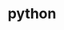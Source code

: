 ---
title: "python"
layout: cache
categories: [package, v0.18.1]
meta: {"versions": ["3.6.15", "3.7.13", "3.8.13", "3.9.12"], "compilers": ["gcc@=7.3.1", "gcc@=7.5.0", "gcc@=8.4.0"], "oss": ["amzn2", "ubuntu18.04"], "platforms": ["linux"], "targets": ["aarch64", "graviton2", "x86_64", "x86_64_v3", "x86_64_v4"], "stacks": ["aws-ahug", "aws-ahug-aarch64", "aws-isc", "aws-isc-aarch64", "build_systems", "data-vis-sdk", "e4s", "radiuss", "root", "tutorial"], "num_specs": 11, "num_specs_by_stack": {"root": 11, "e4s": 2, "aws-ahug": 2, "aws-isc": 2, "aws-ahug-aarch64": 2, "aws-isc-aarch64": 2, "data-vis-sdk": 1, "tutorial": 2, "build_systems": 1, "radiuss": 2}}
spec_details: [{"hash": "klsefwcckajx4uasa3z3ke6xrsmxt5k5", "compiler": "gcc@=7.5.0", "versions": ["3.9.12"], "os": "ubuntu18.04", "platform": "linux", "target": "x86_64", "variants": ["+bz2", "+ctypes", "+dbm", "~debug", "+ensurepip", "+libxml2", "+lzma", "~nis", "~optimizations", "patches=0d98e93,4c24573,f2fd060", "+pic", "+pyexpat", "+pythoncmd", "+readline", "+shared", "+sqlite3", "+ssl", "~tix", "~tkinter", "~ucs4", "+uuid", "+zlib"], "stacks": ["root", "e4s"], "size": "-", "tarball": "https://binaries.spack.io/releases/v0.18.1/build_cache/linux-ubuntu18.04-x86_64/gcc-7.5.0/python-3.9.12/linux-ubuntu18.04-x86_64-gcc-7.5.0-python-3.9.12-klsefwcckajx4uasa3z3ke6xrsmxt5k5.spack"}, {"hash": "nzpyn6nxwnoqiuvpnv5v43gdvohm54c4", "compiler": "gcc@=7.3.1", "versions": ["3.9.12"], "os": "amzn2", "platform": "linux", "target": "x86_64_v4", "variants": ["+bz2", "+ctypes", "+dbm", "~debug", "+ensurepip", "+libxml2", "+lzma", "~nis", "~optimizations", "patches=0d98e93,4c24573,f2fd060", "+pic", "+pyexpat", "+pythoncmd", "+readline", "+shared", "+sqlite3", "+ssl", "~tix", "~tkinter", "~ucs4", "+uuid", "+zlib"], "stacks": ["aws-ahug", "root", "aws-isc"], "size": "-", "tarball": "https://binaries.spack.io/releases/v0.18.1/build_cache/linux-amzn2-x86_64_v4/gcc-7.3.1/python-3.9.12/linux-amzn2-x86_64_v4-gcc-7.3.1-python-3.9.12-nzpyn6nxwnoqiuvpnv5v43gdvohm54c4.spack"}, {"hash": "qwbkzljcyahjbky2e54armlj2weroztv", "compiler": "gcc@=7.5.0", "versions": ["3.8.13"], "os": "ubuntu18.04", "platform": "linux", "target": "x86_64", "variants": ["+bz2", "+ctypes", "+dbm", "~debug", "+ensurepip", "+libxml2", "+lzma", "~nis", "~optimizations", "patches=0d98e93,4c24573,f2fd060", "+pic", "+pyexpat", "+pythoncmd", "+readline", "+shared", "+sqlite3", "+ssl", "~tix", "~tkinter", "~ucs4", "+uuid", "+zlib"], "stacks": ["root", "e4s"], "size": "-", "tarball": "https://binaries.spack.io/releases/v0.18.1/build_cache/linux-ubuntu18.04-x86_64/gcc-7.5.0/python-3.8.13/linux-ubuntu18.04-x86_64-gcc-7.5.0-python-3.8.13-qwbkzljcyahjbky2e54armlj2weroztv.spack"}, {"hash": "uxt7pytg4bw5duopuhs2vxglt6dhhfhg", "compiler": "gcc@=7.3.1", "versions": ["3.9.12"], "os": "amzn2", "platform": "linux", "target": "graviton2", "variants": ["+bz2", "+ctypes", "+dbm", "~debug", "+ensurepip", "+libxml2", "+lzma", "~nis", "~optimizations", "patches=0d98e93,4c24573,f2fd060", "+pic", "+pyexpat", "+pythoncmd", "+readline", "+shared", "+sqlite3", "+ssl", "~tix", "~tkinter", "~ucs4", "+uuid", "+zlib"], "stacks": ["aws-ahug-aarch64", "aws-isc-aarch64", "root"], "size": "-", "tarball": "https://binaries.spack.io/releases/v0.18.1/build_cache/linux-amzn2-graviton2/gcc-7.3.1/python-3.9.12/linux-amzn2-graviton2-gcc-7.3.1-python-3.9.12-uxt7pytg4bw5duopuhs2vxglt6dhhfhg.spack"}, {"hash": "gcp6sp6jdmolj6vlffm3zgz74ukcrj6a", "compiler": "gcc@=7.3.1", "versions": ["3.9.12"], "os": "amzn2", "platform": "linux", "target": "aarch64", "variants": ["+bz2", "+ctypes", "+dbm", "~debug", "+ensurepip", "+libxml2", "+lzma", "~nis", "~optimizations", "patches=0d98e93,4c24573,f2fd060", "+pic", "+pyexpat", "+pythoncmd", "+readline", "+shared", "+sqlite3", "+ssl", "~tix", "~tkinter", "~ucs4", "+uuid", "+zlib"], "stacks": ["aws-ahug-aarch64", "aws-isc-aarch64", "root"], "size": "-", "tarball": "https://binaries.spack.io/releases/v0.18.1/build_cache/linux-amzn2-aarch64/gcc-7.3.1/python-3.9.12/linux-amzn2-aarch64-gcc-7.3.1-python-3.9.12-gcp6sp6jdmolj6vlffm3zgz74ukcrj6a.spack"}, {"hash": "2yrsd37vgrcdrpl6ftwnyqidltfhsh4v", "compiler": "gcc@=7.3.1", "versions": ["3.9.12"], "os": "amzn2", "platform": "linux", "target": "x86_64_v3", "variants": ["+bz2", "+ctypes", "+dbm", "~debug", "+ensurepip", "+libxml2", "+lzma", "~nis", "~optimizations", "patches=0d98e93,4c24573,f2fd060", "+pic", "+pyexpat", "+pythoncmd", "+readline", "+shared", "+sqlite3", "+ssl", "~tix", "~tkinter", "~ucs4", "+uuid", "+zlib"], "stacks": ["aws-ahug", "root", "aws-isc"], "size": "-", "tarball": "https://binaries.spack.io/releases/v0.18.1/build_cache/linux-amzn2-x86_64_v3/gcc-7.3.1/python-3.9.12/linux-amzn2-x86_64_v3-gcc-7.3.1-python-3.9.12-2yrsd37vgrcdrpl6ftwnyqidltfhsh4v.spack"}, {"hash": "3es6hdoc3xtuq2p56b5o2rg7m23eaxpc", "compiler": "gcc@=7.5.0", "versions": ["3.7.13"], "os": "ubuntu18.04", "platform": "linux", "target": "x86_64", "variants": ["+bz2", "+ctypes", "+dbm", "~debug", "+ensurepip", "+libxml2", "+lzma", "~nis", "~optimizations", "patches=0d98e93,f2fd060", "+pic", "+pyexpat", "+pythoncmd", "+readline", "+shared", "+sqlite3", "+ssl", "~tix", "~tkinter", "~ucs4", "+uuid", "+zlib"], "stacks": ["root", "data-vis-sdk"], "size": "-", "tarball": "https://binaries.spack.io/releases/v0.18.1/build_cache/linux-ubuntu18.04-x86_64/gcc-7.5.0/python-3.7.13/linux-ubuntu18.04-x86_64-gcc-7.5.0-python-3.7.13-3es6hdoc3xtuq2p56b5o2rg7m23eaxpc.spack"}, {"hash": "uvlsnuixyqsyds7vmjpawat5qluqf7m6", "compiler": "gcc@=8.4.0", "versions": ["3.9.12"], "os": "ubuntu18.04", "platform": "linux", "target": "x86_64", "variants": ["+bz2", "+ctypes", "+dbm", "~debug", "+ensurepip", "+libxml2", "+lzma", "~nis", "~optimizations", "patches=0d98e93,4c24573,f2fd060", "+pic", "+pyexpat", "+pythoncmd", "+readline", "+shared", "+sqlite3", "+ssl", "~tix", "~tkinter", "~ucs4", "+uuid", "+zlib"], "stacks": ["root", "tutorial"], "size": "-", "tarball": "https://binaries.spack.io/releases/v0.18.1/build_cache/linux-ubuntu18.04-x86_64/gcc-8.4.0/python-3.9.12/linux-ubuntu18.04-x86_64-gcc-8.4.0-python-3.9.12-uvlsnuixyqsyds7vmjpawat5qluqf7m6.spack"}, {"hash": "bjye7qncagvlyj676szevovl2klsz4c7", "compiler": "gcc@=7.5.0", "versions": ["3.6.15"], "os": "ubuntu18.04", "platform": "linux", "target": "x86_64", "variants": ["+bz2", "+ctypes", "+dbm", "~debug", "+ensurepip", "+libxml2", "+lzma", "~nis", "~optimizations", "+pic", "+pyexpat", "+pythoncmd", "+readline", "+shared", "+sqlite3", "+ssl", "~tix", "~tkinter", "~ucs4", "+uuid", "+zlib"], "stacks": ["build_systems", "root"], "size": "-", "tarball": "https://binaries.spack.io/releases/v0.18.1/build_cache/linux-ubuntu18.04-x86_64/gcc-7.5.0/python-3.6.15/linux-ubuntu18.04-x86_64-gcc-7.5.0-python-3.6.15-bjye7qncagvlyj676szevovl2klsz4c7.spack"}, {"hash": "uj4qdtv25nm7svlz2i5faf2zqcf7jui2", "compiler": "gcc@=7.5.0", "versions": ["3.9.12"], "os": "ubuntu18.04", "platform": "linux", "target": "x86_64", "variants": ["+bz2", "+ctypes", "+dbm", "~debug", "+ensurepip", "+libxml2", "+lzma", "~nis", "~optimizations", "patches=0d98e93,4c24573,f2fd060", "+pic", "+pyexpat", "+pythoncmd", "+readline", "+shared", "+sqlite3", "+ssl", "~tix", "~tkinter", "~ucs4", "+uuid", "+zlib"], "stacks": ["root", "tutorial", "radiuss"], "size": "-", "tarball": "https://binaries.spack.io/releases/v0.18.1/build_cache/linux-ubuntu18.04-x86_64/gcc-7.5.0/python-3.9.12/linux-ubuntu18.04-x86_64-gcc-7.5.0-python-3.9.12-uj4qdtv25nm7svlz2i5faf2zqcf7jui2.spack"}, {"hash": "awt2kdhyf4wp5zm3nebfm6oo6y5caiww", "compiler": "gcc@=7.5.0", "versions": ["3.8.13"], "os": "ubuntu18.04", "platform": "linux", "target": "x86_64", "variants": ["+bz2", "+ctypes", "+dbm", "~debug", "+ensurepip", "+libxml2", "+lzma", "~nis", "~optimizations", "patches=0d98e93,4c24573,f2fd060", "+pic", "+pyexpat", "+pythoncmd", "+readline", "+shared", "+sqlite3", "+ssl", "~tix", "~tkinter", "~ucs4", "+uuid", "+zlib"], "stacks": ["root", "radiuss"], "size": "-", "tarball": "https://binaries.spack.io/releases/v0.18.1/build_cache/linux-ubuntu18.04-x86_64/gcc-7.5.0/python-3.8.13/linux-ubuntu18.04-x86_64-gcc-7.5.0-python-3.8.13-awt2kdhyf4wp5zm3nebfm6oo6y5caiww.spack"}]
---